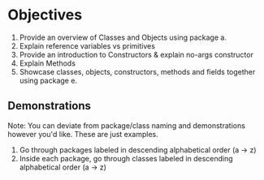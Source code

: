 # Objectives

1. Provide an overview of Classes and Objects using package a.
2. Explain reference variables vs primitives
3. Provide an introduction to Constructors & explain no-args constructor
4. Explain Methods
5. Showcase classes, objects, constructors, methods and fields together using package e.

## Demonstrations
Note: You can deviate from package/class naming and demonstrations however you'd like. These are just examples. 

1. Go through packages labeled in descending alphabetical order (a -> z)
2. Inside each package, go through classes labeled in descending alphabetical order (a -> z)